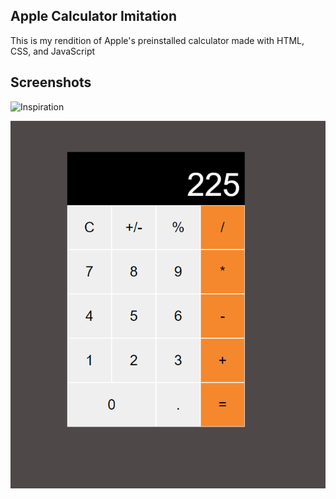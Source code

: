 ## Apple Calculator Imitation

This is my rendition of Apple's preinstalled calculator made with HTML, CSS, and JavaScript

## Screenshots

![Inspiration](https://github.com/patoro7247/apple-calculator-clone/blob/main/macCalculator.jpg)

![here](https://github.com/patoro7247/apple-calcualator-clone/blob/main/calculator.png)
